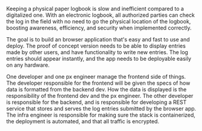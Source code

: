 Keeping a physical paper logbook is slow and inefficient compared to a digitalized one. With an electronic logbook, all authorized parties can check the log in the
field with no need to go the physical location of the logbook, boosting awareness, efficiency, and security when implemented correctly.

The goal is to build an browser application that's easy and fast to use and deploy. The proof of concept version needs to be able to display entries made by other users, and have functionality to write new entries.
The log entries should appear instantly, and the app needs to be deployable easily on any hardware.

One developer and one px engineer manage the frontend side of things. The developer responsible for the frontend will be given the specs of how data is formatted from the backend dev. How the data is displayed is the
responsibility of the frontend dev and the px engineer.
The other developer is responsible for the backend, and is responsible for developing a REST service that stores and serves the log entries submitted by the browser app.
The infra engineer is responsible for making sure the stack is containerized, the deployment is automated, and that all traffic is encrypted. 
